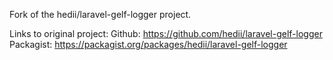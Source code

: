 Fork of the hedii/laravel-gelf-logger project.

Links to original project:
Github: https://github.com/hedii/laravel-gelf-logger
Packagist: https://packagist.org/packages/hedii/laravel-gelf-logger